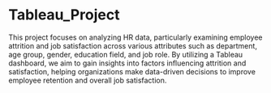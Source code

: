 # Tableau_Project
This project focuses on analyzing HR data, particularly examining employee attrition and job satisfaction across various attributes such as department, age group, gender, education field, and job role. By utilizing a Tableau dashboard, we aim to gain insights into factors influencing attrition and satisfaction, helping organizations make data-driven decisions to improve employee retention and overall job satisfaction.

